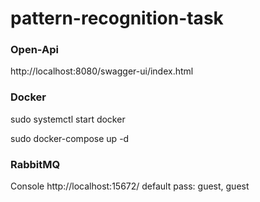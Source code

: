 # pattern-recognition-task


### Open-Api
http://localhost:8080/swagger-ui/index.html

### Docker
sudo systemctl start docker

sudo docker-compose up -d


### RabbitMQ
Console http://localhost:15672/
default pass: guest, guest